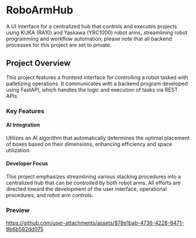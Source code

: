 # RoboArmHub
A UI interface for a centralized hub that controls and executes projects using KUKA (RA10) and Yaskawa (YRC1000) robot arms, streamlining robot programming and workflow automation; please note that all backend processes for this project are set to private.

## Project Overview
This project features a frontend interface for controlling a robot tasked with palletizing operations. It communicates with a backend program developed using FastAPI, which handles the logic and execution of tasks via REST APIs.

### Key Features
#### AI Integration 
Utilizes an AI algorithm that automatically determines the optimal placement of boxes based on their dimensions, enhancing efficiency and space utilization.

#### Developer Focus
This project emphasizes streamlining various stacking procedures into a centralized hub that can be controlled by both robot arms. All efforts are directed toward the development of the user interface, operational procedures, and robot arm controls.

### Preview
https://github.com/user-attachments/assets/878e1bab-4736-4228-8471-8b6b582dd075

